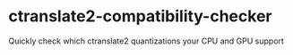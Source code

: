 # ctranslate2-compatibility-checker
Quickly check which ctranslate2 quantizations your CPU and GPU support
